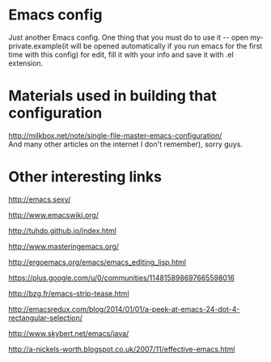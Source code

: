# Emacs config  
Just another Emacs config. One thing that you must do to use it -- open my-private.example(it will be opened automatically if you run emacs for the first time with this config) for edit, fill it with your info and save it with .el extension.  

# Materials used in building that configuration  
http://milkbox.net/note/single-file-master-emacs-configuration/  
And many other articles on the internet I don't remember), sorry guys.

# Other interesting links  
http://emacs.sexy/

http://www.emacswiki.org/

http://tuhdo.github.io/index.html

http://www.masteringemacs.org/

http://ergoemacs.org/emacs/emacs_editing_lisp.html

https://plus.google.com/u/0/communities/114815898697665598016

http://bzg.fr/emacs-strip-tease.html

http://emacsredux.com/blog/2014/01/01/a-peek-at-emacs-24-dot-4-rectangular-selection/

http://www.skybert.net/emacs/java/

http://a-nickels-worth.blogspot.co.uk/2007/11/effective-emacs.html
